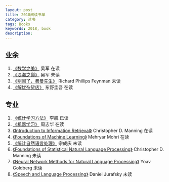 ```yaml
---
layout: post
title: 2018阅读书单
category: 读书
tags: Books
keywords: 2018, book
description: 
---
```

## 业余
1. [《数学之美》](https://book.douban.com/subject/26163454/) 吴军 在读
2. [《浪潮之巅》](https://book.douban.com/subject/26792439/) 吴军 
未读
3. [《别闹了，费曼先生》](https://book.douban.com/subject/1084257/) Richard Phillips Feynman 未读
4. [《解忧杂货店》](https://book.douban.com/subject/25862578/) 东野圭吾 在读
## 专业
1. [《统计学习方法》](https://book.douban.com/subject/10590856/) 李航 已读
1. [《机器学习》](https://book.douban.com/subject/26708119/) 周志华 在读
2. [《Introduction to Information Retrieval》](https://book.douban.com/subject/3059637/) Christopher D. Manning 在读
3. [《Foundations of Machine Learning》](https://book.douban.com/subject/11226618/) Mehryar Mohri 在读 
4. [《统计自然语言处理》](https://book.douban.com/subject/25746399/) 宗成庆 未读
5. [《Foundations of Statistical Natural Language Processing》](https://book.douban.com/subject/1776634/) Christopher D. Manning 未读
6. [《Neural Network Methods for Natural Language Processing》](https://book.douban.com/subject/27032271/) Yoav Goldberg 未读
7. [《Speech and Language Processing》](https://book.douban.com/subject/2403834/) Daniel Jurafsky 未读